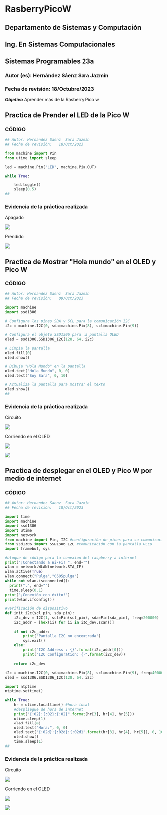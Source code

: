# RasberryPicoW

## Departamento de Sistemas y Computación
## Ing. En Sistemas Computacionales
## Sistemas Programables 23a

### Autor (es): Hernández Sáenz Sara Jazmín
### Fecha de revisión: 18/Octubre/2023

**_Objetivo_**
Aprender más de la Rasberry Pico w



## Practica de Prender el LED de la Pico W

### CÓDIGO
```python
## Autor: Hernandez Saenz  Sara Jazmín
## Fecha de revisión:   18/Oct/2023

from machine import Pin
from utime import sleep

led = machine.Pin("LED", machine.Pin.OUT)

while True:

    led.toggle()
    sleep(0.5)
##
```

### Evidencia de la práctica realizada

Apagado

![](20231005_135808.jpg)

Prendido

![](20231005_135807.jpg)


## Practica de Mostrar "Hola mundo" en el OLED y Pico W

### CÓDIGO
```python
## Autor: Hernandez Saenz  Sara Jazmín
## Fecha de revisión:   09/Oct/2023

import machine
import ssd1306

# Configura los pines SDA y SCL para la comunicación I2C
i2c = machine.I2C(0, sda=machine.Pin(8), scl=machine.Pin(9))

# Configura el objeto SSD1306 para la pantalla OLED
oled = ssd1306.SSD1306_I2C(128, 64, i2c)

# Limpia la pantalla
oled.fill(0)
oled.show()

# Dibuja "Hola Mundo" en la pantalla
oled.text("Hola Mundo", 0, 0)
oled.text("Soy Sara", 0, 10)

# Actualiza la pantalla para mostrar el texto
oled.show()
##
```

### Evidencia de la práctica realizada

Circuito

![](OLED3.png)

Corriendo en el OLED

![](OLED1.jpg)

![](OLED2.jpg)



## Practica de desplegar en el OLED y Pico W por medio de internet

### CÓDIGO
```python
## Autor: Hernandez Saenz  Sara Jazmín
## Fecha de revisión:   18/Oct/2023

import time
import machine
import ssd1306
import utime
import network
from machine import Pin, I2C #configuración de pines para su comunicación
from ssd1306 import SSD1306_I2C #comunicación con la pantalla OLED
import framebuf, sys

#bloque de código para la conexion del raspberry a internet
print("¡Conectando a Wi-Fi! ", end="")
wlan = network.WLAN(network.STA_IF)
wlan.active(True)
wlan.connect("Pulga","0505pulga")
while not wlan.isconnected():
  print(".", end="")
  time.sleep(0.1)
print("¡Conexión con éxito!")
print(wlan.ifconfig())

#Verificación de dispositivo
def init_i2c(scl_pin, sda_pin):
    i2c_dev = I2C(1, scl=Pin(scl_pin), sda=Pin(sda_pin), freq=200000)
    i2c_addr = [hex(ii) for ii in i2c_dev.scan()]
    
    if not i2c_addr:
        print('Pantalla I2C no encontrada')
        sys.exit()
    else:
        print("I2C Address : {}".format(i2c_addr[0]))
        print("I2C Configuration: {}".format(i2c_dev))
        
    return i2c_dev

i2c = machine.I2C(0, sda=machine.Pin(8), scl=machine.Pin(9), freq=400000)
oled = ssd1306.SSD1306_I2C(128, 64, i2c)

import ntptime
ntptime.settime()

while True:
    hr = utime.localtime() #hora local
    #despliegue de hora de internet
    print("{:02}:{:02}:{:02}".format(hr[3], hr[4], hr[5]))
    utime.sleep(1)
    oled.fill(0)
    oled.text("Hora:", 0, 0)
    oled.text("{:02d}:{:02d}:{:02d}".format(hr[3], hr[4], hr[5]), 0, 16)
    oled.show()
    time.sleep(1)
##
```

### Evidencia de la práctica realizada

Circuito

![](HoraCirc.png)

Corriendo en el OLED

![](Hora1.jpg)

![](Hora2.jpg)
